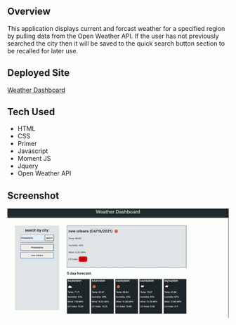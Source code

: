 ## Overview
This application displays current and forcast weather for a specified region by pulling data from the Open Weather API. If the user has not previously searched the city then it will be saved to the quick search button section to be recalled for later use. 

## Deployed Site
[Weather Dashboard](https://skrtz.github.io/weather-dashboard/)

## Tech Used
- HTML  
- CSS  
- Primer  
- Javascript  
- Moment JS  
- Jquery  
- Open Weather API  

## Screenshot

![Screenshot](./assets/Weather-Dashboard.gif)
